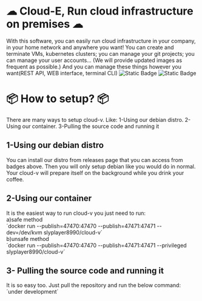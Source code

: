 # ☁ Cloud-E, Run cloud infrastructure on premises ☁
With this software, you can easily run cloud infrastructure in your company, in your home network and anywhere you want!
You can create and terminate VMs, kubernetes clusters; you can manage your git projects; you can manage your user accounts...
(We will provide updated images as frequent as possible.)
And you can manage these things however you want(REST API, WEB interface, terminal CLI)
![Static Badge](https://img.shields.io/badge/Docker-Repository-03fcdf?link=https://hub.docker.com/r/slyplayer8990/cloud-v)
![Static Badge](https://github.com/slyplayer8990/cloud-v/actions/workflows/docker-image.yml/badge.svg"></img>)
# 📦 How to setup? 📦
There are many ways to setup cloud-v. Like:
1-Using our debian distro.
2-Using our container.
3-Pulling the source code and running it
## 1-Using our debian distro
You can install our distro from releases page that you can access from badges above. Then you will only setup debian like you would do in normal. Your cloud-v will prepare itself on the background while you drink your coffee.
## 2-Using our container
It is the easiest way to run cloud-v you just need to run: <br/>
a)safe method <br/>
´docker run --publish=47470:47470 --publish=47471:47471 --dev=/dev/kvm slyplayer8990/cloud-v´ <br/>
b)unsafe method <br/>
´docker run --publish=47470:47470 --publish=47471:47471 --privileged slyplayer8990/cloud-v´ <br/>
## 3- Pulling the source code and running it
It is so easy too. Just pull the repository and run the below command: <br/>
´under development´
